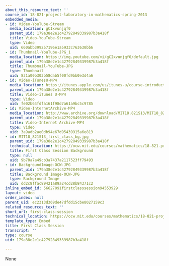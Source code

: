 ```yaml
---
about_this_resource_text: ''
course_id: 18-821-project-laboratory-in-mathematics-spring-2013
embedded_media:
- id: Video-YouTube-Stream
  media_location: gCIxvunjqf0
  parent_uid: 179a38e2e1c42792849339987b3a418f
  title: Video-YouTube-Stream
  type: Video
  uid: 660abb399257196e1a5933c763630bb6
- id: Thumbnail-YouTube-JPG_1
  media_location: https://img.youtube.com/vi/gCIxvunjqf0/default.jpg
  parent_uid: 179a38e2e1c42792849339987b3a418f
  title: Thumbnail-YouTube-JPG
  type: Thumbnail
  uid: 831a00b303b58dab5f00fd9bb0e3d4a6
- id: Video-iTunesU-MP4
  media_location: https://itunes.apple.com/us/itunes-u/course-introduction/id786480596?i=218774736
  parent_uid: 179a38e2e1c42792849339987b3a418f
  title: Video-iTunes U-MP4
  type: Video
  uid: fe02b64fdfa161f98d7a61a9bc5c9785
- id: Video-InternetArchive-MP4
  media_location: http://www.archive.org/download/MIT18.821S13/MIT18_821S13_introduction_300k.mp4
  parent_uid: 179a38e2e1c42792849339987b3a418f
  title: Video-Internet Archive-MP4
  type: Video
  uid: 3a9adb2ae0db94e67d95439915a6e813
- id: MIT18_821S13_first_class_bg.jpg
  parent_uid: 179a38e2e1c42792849339987b3a418f
  technical_location: https://ocw.mit.edu/courses/mathematics/18-821-project-laboratory-in-mathematics-spring-2013/introduction/first-class-session/MIT18_821S13_first_class_bg.jpg
  title: First Class Session Background
  type: null
  uid: 9b70a7a49cb3a7437a2117523ff79493
- id: BackgroundImage-OCW-JPG
  parent_uid: 179a38e2e1c42792849339987b3a418f
  title: Background Image-OCW-JPG
  type: Background Image
  uid: dd2c8ffac89421a89a24cd28b84371c2
inline_embed_id: 56627091firstclasssession94553929
layout: video
order_index: null
parent_uid: ec2313d369de47dfdd15cbe8027159c3
related_resources_text: ''
short_url: first-class-session
technical_location: https://ocw.mit.edu/courses/mathematics/18-821-project-laboratory-in-mathematics-spring-2013/introduction/first-class-session
template_type: Embed
title: First Class Session
transcript: ''
type: course
uid: 179a38e2e1c42792849339987b3a418f

---
```

None